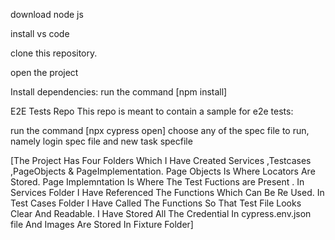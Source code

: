 download node js

install vs code


clone this repository.

open the project

Install dependencies: run the command [npm install]


E2E Tests Repo
This repo is meant to contain a sample for e2e tests:



run the command [npx cypress open] choose any of the spec file  to run, namely login spec file and new task specfile



[The Project Has Four Folders Which I Have Created Services ,Testcases ,PageObjects & PageImplementation. Page Objects Is Where Locators Are Stored. Page Implemntation Is Where The Test Fuctions are Present . In Services Folder I Have Referenced The Functions Which Can Be Re Used. In Test Cases Folder I Have Called The Functions So That Test File Looks Clear And Readable. I Have Stored All The Credential In cypress.env.json file And Images Are Stored In Fixture Folder]